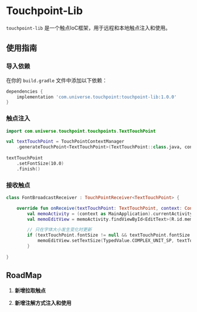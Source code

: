 # Touchpoint-Lib

`touchpoint-lib` 是一个触点IoC框架，用于远程和本地触点注入和使用。

## 使用指南

### 导入依赖

在你的 `build.gradle` 文件中添加以下依赖：

```gradle
dependencies {
    implementation 'com.universe.touchpoint:touchpoint-lib:1.0.0'
}
```

### 触点注入
```kotlin
import com.universe.touchpoint.touchpoints.TextTouchPoint

val textTouchPoint = TouchPointContextManager
    .generateTouchPoint<TextTouchPoint>(TextTouchPoint::class.java, context)
            
textTouchPoint
    .setFontSize(10.0)
    .finish()
```

### 接收触点
```kotlin
class FontBroadcastReceiver : TouchPointReceiver<TextTouchPoint> {

    override fun onReceive(textTouchPoint: TextTouchPoint, context: Context) {
        val memoActivity = (context as MainApplication).currentActivity as MemoActivity
        val memoEditView = memoActivity.findViewById<EditText>(R.id.memo_text_view)

        // 只在字体大小发生变化时更新
        if (textTouchPoint.fontSize != null && textTouchPoint.fontSize != 1f) {
            memoEditView.setTextSize(TypedValue.COMPLEX_UNIT_SP, textTouchPoint.fontSize)
        }
        
}
```

## RoadMap

1. **新增拉取触点**

2. **新增注解方式注入和使用**